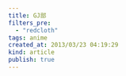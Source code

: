 ```yaml
---
title: GJ部
filters_pre: 
  - "redcloth"
tags: anime
created_at: 2013/03/23 04:19:29
kind: article
publish: true
---
```

